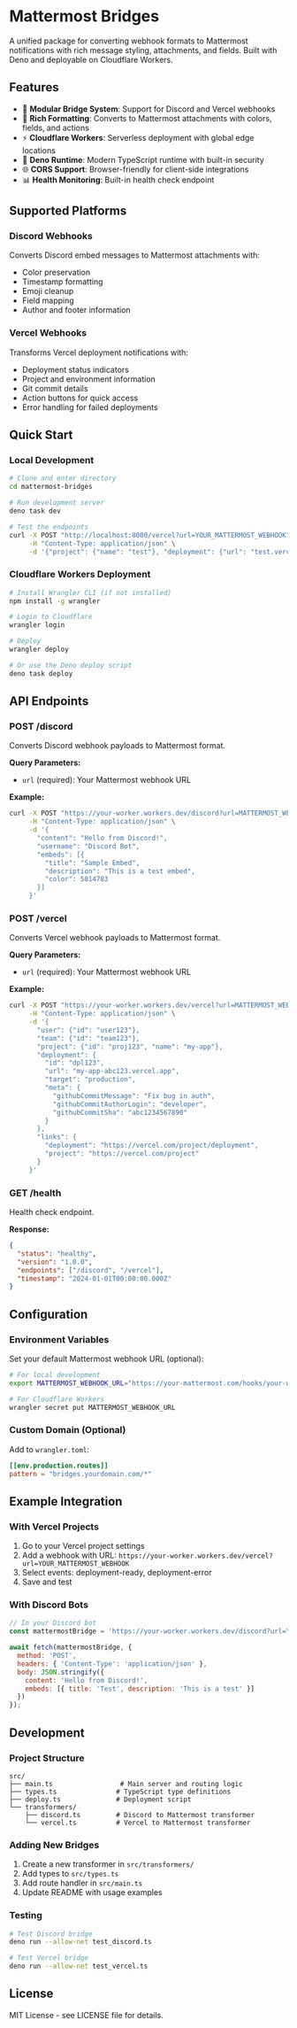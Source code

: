# Mattermost Bridges

A unified package for converting webhook formats to Mattermost notifications with rich message styling, attachments, and fields. Built with Deno and deployable on Cloudflare Workers.

## Features

- 🔄 **Modular Bridge System**: Support for Discord and Vercel webhooks
- 🎨 **Rich Formatting**: Converts to Mattermost attachments with colors, fields, and actions
- ⚡ **Cloudflare Workers**: Serverless deployment with global edge locations
- 🦕 **Deno Runtime**: Modern TypeScript runtime with built-in security
- 🌐 **CORS Support**: Browser-friendly for client-side integrations
- 📊 **Health Monitoring**: Built-in health check endpoint

## Supported Platforms

### Discord Webhooks
Converts Discord embed messages to Mattermost attachments with:
- Color preservation
- Timestamp formatting
- Emoji cleanup
- Field mapping
- Author and footer information

### Vercel Webhooks
Transforms Vercel deployment notifications with:
- Deployment status indicators
- Project and environment information
- Git commit details
- Action buttons for quick access
- Error handling for failed deployments

## Quick Start

### Local Development

```bash
# Clone and enter directory
cd mattermost-bridges

# Run development server
deno task dev

# Test the endpoints
curl -X POST "http://localhost:8000/vercel?url=YOUR_MATTERMOST_WEBHOOK" \
     -H "Content-Type: application/json" \
     -d '{"project": {"name": "test"}, "deployment": {"url": "test.vercel.app"}}'
```

### Cloudflare Workers Deployment

```bash
# Install Wrangler CLI (if not installed)
npm install -g wrangler

# Login to Cloudflare
wrangler login

# Deploy
wrangler deploy

# Or use the Deno deploy script
deno task deploy
```

## API Endpoints

### POST /discord
Converts Discord webhook payloads to Mattermost format.

**Query Parameters:**
- `url` (required): Your Mattermost webhook URL

**Example:**
```bash
curl -X POST "https://your-worker.workers.dev/discord?url=MATTERMOST_WEBHOOK_URL" \
     -H "Content-Type: application/json" \
     -d '{
       "content": "Hello from Discord!",
       "username": "Discord Bot",
       "embeds": [{
         "title": "Sample Embed",
         "description": "This is a test embed",
         "color": 5814783
       }]
     }'
```

### POST /vercel
Converts Vercel webhook payloads to Mattermost format.

**Query Parameters:**
- `url` (required): Your Mattermost webhook URL

**Example:**
```bash
curl -X POST "https://your-worker.workers.dev/vercel?url=MATTERMOST_WEBHOOK_URL" \
     -H "Content-Type: application/json" \
     -d '{
       "user": {"id": "user123"},
       "team": {"id": "team123"},
       "project": {"id": "proj123", "name": "my-app"},
       "deployment": {
         "id": "dpl123",
         "url": "my-app-abc123.vercel.app",
         "target": "production",
         "meta": {
           "githubCommitMessage": "Fix bug in auth",
           "githubCommitAuthorLogin": "developer",
           "githubCommitSha": "abc1234567890"
         }
       },
       "links": {
         "deployment": "https://vercel.com/project/deployment",
         "project": "https://vercel.com/project"
       }
     }'
```

### GET /health
Health check endpoint.

**Response:**
```json
{
  "status": "healthy",
  "version": "1.0.0",
  "endpoints": ["/discord", "/vercel"],
  "timestamp": "2024-01-01T00:00:00.000Z"
}
```

## Configuration

### Environment Variables

Set your default Mattermost webhook URL (optional):

```bash
# For local development
export MATTERMOST_WEBHOOK_URL="https://your-mattermost.com/hooks/your-webhook-id"

# For Cloudflare Workers
wrangler secret put MATTERMOST_WEBHOOK_URL
```

### Custom Domain (Optional)

Add to `wrangler.toml`:

```toml
[[env.production.routes]]
pattern = "bridges.yourdomain.com/*"
```

## Example Integration

### With Vercel Projects

1. Go to your Vercel project settings
2. Add a webhook with URL: `https://your-worker.workers.dev/vercel?url=YOUR_MATTERMOST_WEBHOOK`
3. Select events: deployment-ready, deployment-error
4. Save and test

### With Discord Bots

```javascript
// In your Discord bot
const mattermostBridge = 'https://your-worker.workers.dev/discord?url=YOUR_MATTERMOST_WEBHOOK';

await fetch(mattermostBridge, {
  method: 'POST',
  headers: { 'Content-Type': 'application/json' },
  body: JSON.stringify({
    content: 'Hello from Discord!',
    embeds: [{ title: 'Test', description: 'This is a test' }]
  })
});
```

## Development

### Project Structure

```
src/
├── main.ts                 # Main server and routing logic
├── types.ts               # TypeScript type definitions
├── deploy.ts              # Deployment script
└── transformers/
    ├── discord.ts         # Discord to Mattermost transformer
    └── vercel.ts          # Vercel to Mattermost transformer
```

### Adding New Bridges

1. Create a new transformer in `src/transformers/`
2. Add types to `src/types.ts`
3. Add route handler in `src/main.ts`
4. Update README with usage examples

### Testing

```bash
# Test Discord bridge
deno run --allow-net test_discord.ts

# Test Vercel bridge  
deno run --allow-net test_vercel.ts
```

## License

MIT License - see LICENSE file for details.

<!-- Deploy trigger: 2025-07-13 -->
